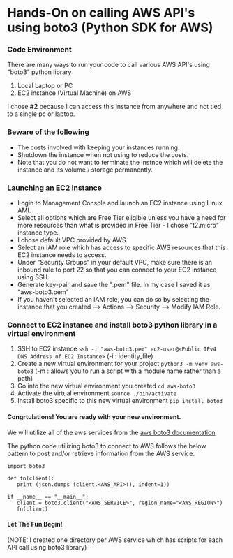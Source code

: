 # Hands-On on calling AWS API's using boto3 (Python SDK for AWS)

### Code Environment
There are many ways to run your code to call various AWS API's using "boto3" python library
1. Local Laptop or PC
2. EC2 instance (Virtual Machine) on AWS

I chose **#2** because I can access this instance from anywhere and not tied to a single pc or laptop.

### Beware of the following
* The costs involved with keeping your instances running.
* Shutdown the instance when not using to reduce the costs.
* Note that you do not want to terminate the instnce which will delete the instance and its volume / storage permanently.

### Launching an EC2 instance
* Login to Management Console and launch an EC2 instance using Linux AMI.
* Select all options which are Free Tier eligible unless you have a need for more resources than what is provided in Free Tier - I chose "t2.micro" instance type.
* I chose default VPC provided by AWS.
* Select an IAM role which has access to specific AWS resources that this EC2 instance needs to access.
* Under "Security Groups" in your default VPC, make sure there is an inbound rule to port 22 so that you can connect to your EC2 instance using SSH.
* Generate key-pair and save the ".pem" file. In my case I saved it as "aws-boto3.pem"
* If you haven't selected an IAM role, you can do so by selecting the instance that you created --> Actions --> Security --> Modify IAM Role.

### Connect to EC2 instance and install boto3 python library in a virtual environment

1. SSH to EC2 instance
```ssh -i "aws-boto3.pem" ec2-user@<Public IPv4 DNS Address of EC2 Instance>```
(-i : identity_file)
2. Create a new virtual environment for your project
```python3 -m venv aws-boto3```
(-m : allows you to run a script with a module name rather than a path)
3. Go into the new virtual environment you created
```cd aws-boto3```
4. Activate the virtual environment
```source ./bin/activate```
5. Install boto3 specific to this new virtual environment
```pip install boto3```

#### Congrtulations! You are ready with your new environment.

We will utilize all of the aws services from the [aws boto3 documentation](https://boto3.amazonaws.com/v1/documentation/api/latest/reference/services/index.html)

The python code utilizing boto3 to connect to AWS follows the below pattern to post and/or retrieve information from the AWS service.
```
import boto3

def fn(client):
   print (json.dumps (client.<AWS_API>(), indent=1))

if __name__ == "__main__":
   client = boto3.client("<AWS_SERVICE>", region_name="<AWS_REGION>")
   fn(client)
```

#### Let The Fun Begin!

(NOTE: I created one directory per AWS service which has scripts for each API call using boto3 library)
